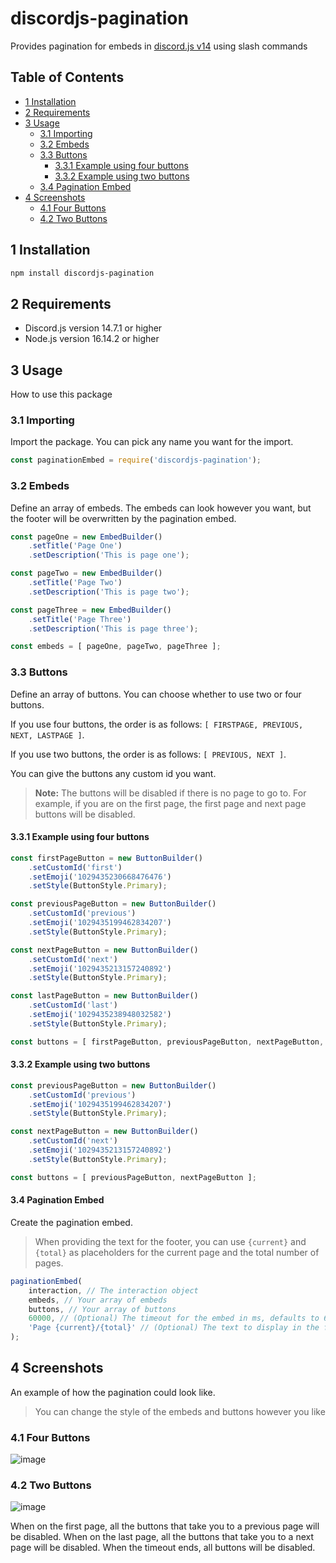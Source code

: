 # discordjs-pagination
Provides pagination for embeds in [discord.js v14](https://github.com/discordjs/discord.js/tree/main) using slash commands

## Table of Contents
- [1 Installation](#1-installation)
- [2 Requirements](#2-requirements)
- [3 Usage](#3-usage)
  - [3.1 Importing](#31-importing)
  - [3.2 Embeds](#32-embeds)
  - [3.3 Buttons](#33-buttons)
    - [3.3.1 Example using four buttons](#331-example-using-four-buttons)
    - [3.3.2 Example using two buttons](#332-example-using-two-buttons)
  - [3.4 Pagination Embed](#34-pagination-embed)
- [4 Screenshots](#4-screenshots)
    - [4.1 Four Buttons](#41-four-buttons)
    - [4.2 Two Buttons](#42-two-buttons)

## 1 Installation
```bash
npm install discordjs-pagination
```

## 2 Requirements
- Discord.js version 14.7.1 or higher
- Node.js version 16.14.2 or higher

## 3 Usage
How to use this package
### 3.1 Importing
Import the package. You can pick any name you want for the import.
```js
const paginationEmbed = require('discordjs-pagination');
```

### 3.2 Embeds
Define an array of embeds. The embeds can look however you want, but the footer will be overwritten by the pagination embed.
```js
const pageOne = new EmbedBuilder()
    .setTitle('Page One')
    .setDescription('This is page one');

const pageTwo = new EmbedBuilder()
    .setTitle('Page Two')
    .setDescription('This is page two');

const pageThree = new EmbedBuilder()
    .setTitle('Page Three')
    .setDescription('This is page three');

const embeds = [ pageOne, pageTwo, pageThree ];
```

### 3.3 Buttons
Define an array of buttons. You can choose whether to use two or four buttons. 

If you use four buttons, the order is as follows: `[ FIRSTPAGE, PREVIOUS, NEXT, LASTPAGE ]`. 

If you use two buttons, the order is as follows: `[ PREVIOUS, NEXT ]`.

You can give the buttons any custom id you want.
> **Note:** The buttons will be disabled if there is no page to go to. For example, if you are on the first page, the first page and next page buttons will be disabled.

#### 3.3.1 Example using four buttons
```js
const firstPageButton = new ButtonBuilder()
    .setCustomId('first')
    .setEmoji('1029435230668476476')
    .setStyle(ButtonStyle.Primary);

const previousPageButton = new ButtonBuilder()
    .setCustomId('previous')
    .setEmoji('1029435199462834207')
    .setStyle(ButtonStyle.Primary);

const nextPageButton = new ButtonBuilder()
    .setCustomId('next')
    .setEmoji('1029435213157240892')
    .setStyle(ButtonStyle.Primary);

const lastPageButton = new ButtonBuilder()
    .setCustomId('last')
    .setEmoji('1029435238948032582')
    .setStyle(ButtonStyle.Primary);

const buttons = [ firstPageButton, previousPageButton, nextPageButton, lastPageButton ];
```

#### 3.3.2 Example using two buttons
```js
const previousPageButton = new ButtonBuilder()
    .setCustomId('previous')
    .setEmoji('1029435199462834207')
    .setStyle(ButtonStyle.Primary);

const nextPageButton = new ButtonBuilder()
    .setCustomId('next')
    .setEmoji('1029435213157240892')
    .setStyle(ButtonStyle.Primary);

const buttons = [ previousPageButton, nextPageButton ];
```

#### 3.4 Pagination Embed
Create the pagination embed.
> When providing the text for the footer, you can use `{current}` and `{total}` as placeholders for the current page and the total number of pages.
```js
paginationEmbed(
    interaction, // The interaction object
    embeds, // Your array of embeds
    buttons, // Your array of buttons
    60000, // (Optional) The timeout for the embed in ms, defaults to 60000 (1 minute)
    'Page {current}/{total}' // (Optional) The text to display in the footer, defaults to 'Page {current}/{total}'
);
```

## 4 Screenshots
An example of how the pagination could look like.

> You can change the style of the embeds and buttons however you like

### 4.1 Four Buttons
![image](https://user-images.githubusercontent.com/123409977/214140917-013f38a3-a7bf-41df-b9b0-4f9b794b6f16.png)
### 4.2 Two Buttons
![image](https://user-images.githubusercontent.com/123409977/214140338-76f159cc-8a52-423a-98e1-fef660ccfcb7.png)

When on the first page, all the buttons that take you to a previous page will be disabled. When on the last page, all the buttons that take you to a next page will be disabled. When the timeout ends, all buttons will be disabled.
